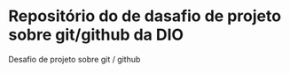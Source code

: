 # Repositório do de dasafio de projeto sobre git/github da DIO
Desafio de projeto sobre git / github
